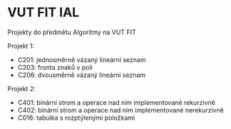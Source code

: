 # VUT FIT IAL

Projekty do předmětu Algoritmy na VUT FIT

Projekt 1:
- C201: jednosměrně vázaný lineární seznam
- C203: fronta znaků v poli
- C206: dvousměrně vázaný lineární seznam
  
Projekt 2:
- C401: binární strom a operace nad ním implementované rekurzivně
- C402: binární strom a operace nad ním implementované nerekurzivně
- C016: tabulka s rozptýlenými položkami
